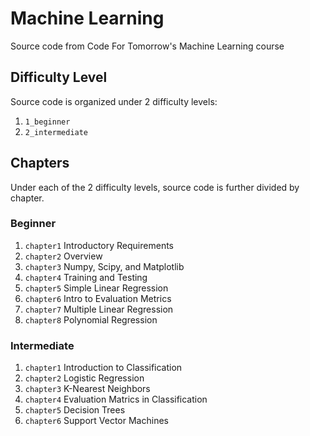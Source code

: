 # Machine Learning
Source code from Code For Tomorrow's Machine Learning course

## Difficulty Level
Source code is organized under 2 difficulty levels:
1. `1_beginner`
2. `2_intermediate`

## Chapters
Under each of the 2 difficulty levels, source code is further divided by chapter.
### Beginner
1. `chapter1` Introductory Requirements
2. `chapter2` Overview
3. `chapter3` Numpy, Scipy, and Matplotlib
4. `chapter4` Training and Testing
5. `chapter5` Simple Linear Regression
6. `chapter6` Intro to Evaluation Metrics
7. `chapter7` Multiple Linear Regression
5. `chapter8` Polynomial Regression

### Intermediate
1. `chapter1` Introduction to Classification
2. `chapter2` Logistic Regression
3. `chapter3` K-Nearest Neighbors
4. `chapter4` Evaluation Matrics in Classification
5. `chapter5` Decision Trees
6. `chapter6` Support Vector Machines